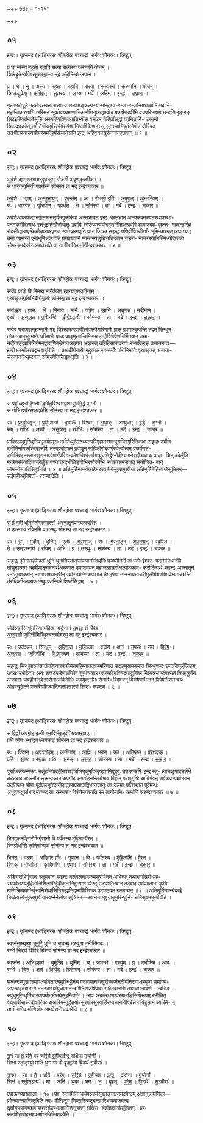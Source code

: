 +++
title = "०१५"

+++


## ०१
इन्द्रः। गृत्समद (आङ्गिरसः शौनहोत्रः पश्चाद्) भार्गवः शौनकः। त्रिष्टुप्।

प्र घा॒ न्व॑स्य मह॒तो म॒हानि॑ स॒त्या स॒त्यस्य॒ कर॑णानि वोचम् ।  
त्रिक॑द्रुकेष्वपिबत्सु॒तस्या॒स्य मदे॒ अहि॒मिन्द्रो॑ जघान ॥

प्र । घ॒ । नु । अ॒स्य॒ । म॒ह॒तः । म॒हानि॑ । स॒त्या । स॒त्यस्य॑ । कर॑णानि । वो॒च॒म् ।  
त्रिऽक॑द्रुकेषु । अ॒पि॒ब॒त् । सु॒तस्य॑ । अ॒स्य । मदे॑ । अहि॑म् । इन्द्रः॑ । ज॒घा॒न॒ ॥

गृत्समदोभ्रूते महतोबलवतः सत्यस्य सत्यसङ्कल्पस्यास्येन्द्रस्य सत्या सत्यानियथार्थानि महानि- महान्तिकरणानि अस्मिन् सूक्तेवक्ष्यमाणानिकर्माणिनुअद्यप्रवोचं प्रकर्षेणब्रवीमि वचपरिभाषणे छन्दसिलुङ्लङ् लिटइतिवर्तमानेलुङि अस्यतिवक्तिख्यातिभ्योङ् वचउम् घेतिप्रसिद्धौ कानितानि- उच्यन्ते त्रिकद्र्४उकेषुज्योतिर्गोरायुरित्येवंरूपेष्वाभिप्लविकेष्वहस्सु सुतस्याभिषुतंसोमं इन्द्रोपिबत् ततःपीतस्यास्यसोमस्यमदेहर्षेसंजातेसति इन्द्रः अहिंवृत्रमसुरंजघानहतवान् ॥ १ ॥

## ०२
इन्द्रः। गृत्समद (आङ्गिरसः शौनहोत्रः पश्चाद्) भार्गवः शौनकः। त्रिष्टुप्।

अ॒वं॒शे द्याम॑स्तभायद्बृ॒हन्त॒मा रोद॑सी अपृणद॒न्तरि॑क्षम् ।  
स धा॑रयत्पृथि॒वीं प॒प्रथ॑च्च॒ सोम॑स्य॒ ता मद॒ इन्द्र॑श्चकार ॥

अ॒वं॒शे । द्याम् । अ॒स्त॒भा॒य॒त् । बृ॒हन्त॑म् । आ । रोद॑सी॒ इति॑ । अ॒पृ॒ण॒त् । अ॒न्तरि॑क्षम् ।  
सः । धा॒र॒य॒त् । पृ॒थि॒वीम् । प॒प्रथ॑त् । च॒ । सोम॑स्य । ता । मदे॑ । इन्द्रः॑ । च॒का॒र॒ ॥

अवंशेआकाशेद्यान्द्योतमानंसूर्यन्द्युलोकंवा अस्तभायत् इन्द्रः अस्तभ्रात् अनवलंबनस्यतस्थावस्था- पनमकरोदित्यर्थः स्तंभुइतिसौत्रोधातुः क्र्यादिः लङिव्यत्ययोबहुलमितिअहावपि शायजदेशः बृहन्तं- महदन्तरिक्षं रोदसीद्यावापृथिव्यौचआअपृणत् स्वतेजसापूरितवान् किञ्च सइन्द्रः पृथिवींविस्तीर्णां- भूमिन्धारयत् अधारयत् तथा पप्रथच्च एनांभूमिंअप्रथयत् प्रथप्रख्याने ण्यन्तस्यलुङिचङिरूपम् चङ्य- न्यतरस्यामितिमध्योदात्तत्वं सोमस्यमदेहर्षेसञ्चातेसति ता तानीमानिकर्माणीन्द्रश्चकार ॥ २ ॥

## ०३
इन्द्रः। गृत्समद (आङ्गिरसः शौनहोत्रः पश्चाद्) भार्गवः शौनकः। त्रिष्टुप्।

सद्मे॑व॒ प्राचो॒ वि मि॑माय॒ मानै॒र्वज्रे॑ण॒ खान्य॑तृणन्न॒दीना॑म् ।  
वृथा॑सृजत्प॒थिभि॑र्दीर्घया॒थैः सोम॑स्य॒ ता मद॒ इन्द्र॑श्चकार ॥

सद्म॑ऽइव । प्राचः॑ । वि । मि॒मा॒य॒ । मानैः॑ । वज्रे॑ण । खानि॑ । अ॒तृ॒ण॒त् । न॒दीना॑म् ।  
वृथा॑ । अ॒सृ॒ज॒त् । प॒थिऽभिः॑ । दी॒र्घ॒ऽया॒थैः । सोम॑स्य । ता । मदे॑ । इन्द्रः॑ । च॒का॒र॒ ॥

सद्मेव यथायज्ञगृहान्मानैः षट् त्रिंश्त्प्रक्रमप्राचीत्येवंरूपैःपरिमाणैः प्राक् प्रवणान्कुर्वन्ति तद्वत् सिन्धून् लोकान्वानृजून्मानैः परिमाणैः प्राचः प्राङ्मुखान्विमिमाय इन्द्रोविशेषेणनिर्मितवान् तथा- नदीनाङ्खानिनिर्गमनद्वाराणिवज्रेणचअतृणत् अखनत् तृहिहिंसानादरयोः रुधादिलङ् तथाचमन्त्रः— इन्द्रोअस्माँअरदद्वज्रबाहुरिति । तथादीर्घयाथैः बहुकालङ्गन्तव्यैः पथिभिर्मार्गैः वृथासृजत् अनाया- सेनतानदीःसृष्टवान् सोमस्येतिसिद्धार्थइति ॥ ३ ॥

## ०४
इन्द्रः। गृत्समद (आङ्गिरसः शौनहोत्रः पश्चाद्) भार्गवः शौनकः। त्रिष्टुप्।

स प्र॑वो॒ळ्हॄन्प॑रि॒गत्या॑ द॒भीते॒र्विश्व॑मधा॒गायु॑धमि॒द्धे अ॒ग्नौ ।  
सं गोभि॒रश्वै॑रसृज॒द्रथे॑भिः॒ सोम॑स्य॒ ता मद॒ इन्द्र॑श्चकार ॥

सः । प्र॒ऽवो॒ळ्हॄन् । प॒रि॒ऽगत्य॑ । द॒भीतेः॑ । विश्व॑म् । अ॒धा॒क् । आयु॑धम् । इ॒द्धे । अ॒ग्नौ ।  
सम् । गोभिः॑ । अश्वैः॑ । अ॒सृ॒ज॒त् । रथे॑भिः । सोम॑स्य । ता । मदे॑ । इन्द्रः॑ । च॒का॒र॒ ॥

प्राक्विलचुमुरिधुनिप्रभृतयोसुराः दभीतेःपुरंसंरुध्यतंपरिगृह्यतस्मात्पुरान्निरगुरितिकथा सइन्द्रः दभीतेः दभीतिर्नामकश्चिद्राजर्षिः तस्यप्रवोह्ळ्न् प्रवोढृन् सहिव्होरोदवर्णस्येत्योत्वम् प्रकर्षेणतं- दभीतिंवहतस्तानसुरान्मध्येमार्गंपरिगत्यतेषांविश्वंसर्वमायुधमिद्धेग्नौदीप्यमानेवह्नौअधाक् अधा- क्षित् दहेर्लुङि मन्त्रेघसेत्यादिनाच्लेर्लुक् पश्चात्तन्दभीतिङ्गोभिरश्वैरथेभिः रथैश्चसमसृजत् संयोजित- वान् सोमस्येत्यादिसिद्धमिति ॥ ४ ॥ अतिमूर्तिनाम्न्येकाहेमरुत्वतीयेसूक्तमुखीया अतिमूर्तिनेतिखण्डेसूत्रितम्—सईंमहीन्धुनिमेतो- ररम्णादिति ।

## ०५
इन्द्रः। गृत्समद (आङ्गिरसः शौनहोत्रः पश्चाद्) भार्गवः शौनकः। त्रिष्टुप्।

स ईं॑ म॒हीं धुनि॒मेतो॑ररम्णा॒त्सो अ॑स्ना॒तॄन॑पारयत्स्व॒स्ति ।  
त उ॒त्स्नाय॑ र॒यिम॒भि प्र त॑स्थुः॒ सोम॑स्य॒ ता मद॒ इन्द्र॑श्चकार ॥

सः । ई॒म् । म॒हीम् । धुनि॑म् । एतोः॑ । अ॒र॒म्णा॒त् । सः । अ॒स्ना॒तॄन् । अ॒पा॒र॒य॒त् । स्व॒स्ति ।  
ते । उ॒त्ऽस्नाय॑ । र॒यिम् । अ॒भि । प्र । त॒स्थुः॒ । सोम॑स्य । ता । मदे॑ । इन्द्रः॑ । च॒का॒र॒ ॥

सइन्द्रः ईमेनांमहींमहतीं धुनिं धुनोतिस्तोतॄणांपापानीतिधुनिः परुष्णीनदी तां एतोः ईश्वर- पदासन्निधानेपि तोसुन्प्रत्ययः ऋषीणाङ्गमनार्थंअरम्णात् उपाशमयत् महाजलान्नदींअल्पोदकाम- करोदित्यर्थः सइन्द्रः अस्नातॄन् स्नातुमशक्तान् तरणासमर्थानृषीन् स्वस्तिक्षेमेणअपरयत् तेमहर्षयः उत्स्नायतान्नदीमुत्तीर्ययंरयिमपेक्ष्यगच्छन्ति तंरयिंअभिलक्ष्यप्रतस्थुः प्रतस्थिरे शिष्टंसिद्धम् ॥ ५ ॥

## ०६
इन्द्रः। गृत्समद (आङ्गिरसः शौनहोत्रः पश्चाद्) भार्गवः शौनकः। त्रिष्टुप्।

सोद॑ञ्चं॒ सिन्धु॑मरिणान्महि॒त्वा वज्रे॒णान॑ उ॒षसः॒ सं पि॑पेष ।  
अ॒ज॒वसो॑ ज॒विनी॑भिर्विवृ॒श्चन्त्सोम॑स्य॒ ता मद॒ इन्द्र॑श्चकार ॥

सः । उद॑ञ्चम् । सिन्धु॑म् । अ॒रि॒णा॒त् । म॒हि॒ऽत्वा । वज्रे॑ण । अनः॑ । उ॒षसः॑ । सम् । पि॒पे॒ष॒ ।  
अ॒ज॒वसः॑ । ज॒विनी॑भिः । वि॒ऽवृ॒श्चन् । सोम॑स्य । ता । मदे॑ । इन्द्रः॑ । च॒का॒र॒ ॥

सइन्द्रः सिन्धुंप्राञ्चंसन्तंमहित्वास्वकीयेनमहिम्नाउदञ्चमरिणात् उदङ्मुखमकरोत् सिन्धुशब्दः छन्दसिपुल्ँलिङ्गः उषसः उषोदेव्याः अनः शकटंवज्रेणसंपिपेष चूर्णीचकार एतच्चदिवश्चिद्घादुहितर मित्यत्रस्पष्टंवक्ष्यते किङ्कुर्वन् अजवसः जवहीनादुर्बलाःसेनाःजविनीभिः जवयुक्ताभिः सेनाभिः विवृश्चन् विशेषेणभिन्दन् पिपेषेतिसमन्वयः ओव्रश्चूछेदने शतरिग्रहिज्यादिनासंप्रसारणं शिष्टं- स्पष्टम् ॥ ६ ॥

## ०७
इन्द्रः। गृत्समद (आङ्गिरसः शौनहोत्रः पश्चाद्) भार्गवः शौनकः। त्रिष्टुप्।

स वि॒द्वाँ अ॑पगो॒हं क॒नीना॑मा॒विर्भव॒न्नुद॑तिष्ठत्परा॒वृक् ।  
प्रति॑ श्रो॒णः स्था॒द्व्य१॒॑नग॑चष्ट॒ सोम॑स्य॒ ता मद॒ इन्द्र॑श्चकार ॥

सः । वि॒द्वान् । अ॒प॒ऽगो॒हम् । क॒नीना॑म् । आ॒विः । भव॑न् । उत् । अ॒ति॒ष्ठ॒त् । प॒रा॒ऽवृक् ।  
प्रति॑ । श्रो॒णः । स्था॒त् । वि । अ॒नक् । अ॒च॒ष्ट॒ । सोम॑स्य । ता । मदे॑ । इन्द्रः॑ । च॒का॒र॒ ॥

पुराकिलकन्यकाः चक्षुर्हीनंपादहीनंपरावृजंजिघृक्षुमृषिन्दृष्ट्वाभिदुद्रुवुः ततःसऋषिः इन्द्रं स्तु- त्वाचक्षुःपादंचलेभे तदेतदाह सःकनीनाङ्कन्यकानांअपगोहं अपगोहनन्तिरोभावं विद्वान् परावृगृषिः आविर्भवन् सर्वेषांप्रत्यक्षोभवन् उदतिष्ठन् श्रोणः पूर्वंपङ्मुरिदानींइन्द्रस्यप्रसादाद्विभग्नजानुः ताः कन्याः प्रतिस्थात् पूर्वमन्धः अधुनचक्षुर्लाभाद्भ्यचष्ट ताः कन्यकाः विशेषेणपश्यति स्म तानीमानि- कर्माणि सइन्द्रश्चकार ॥ ७ ॥

## ०८
इन्द्रः। गृत्समद (आङ्गिरसः शौनहोत्रः पश्चाद्) भार्गवः शौनकः। त्रिष्टुप्।

भि॒नद्व॒लमङ्गि॑रोभिर्गृणा॒नो वि पर्व॑तस्य दृंहि॒तान्यै॑रत् ।  
रि॒णग्रोधां॑सि कृ॒त्रिमा॑ण्येषां॒ सोम॑स्य॒ ता मद॒ इन्द्र॑श्चकार ॥

भि॒नत् । व॒लम् । अङ्गि॑रःऽभिः । गृ॒णा॒नः । वि । पर्व॑तस्य । दृं॒हि॒तानि॑ । ऐ॒र॒त् ।  
रि॒णक् । रोधां॑सि । कृ॒त्रिमा॑णि । ए॒षा॒म् । सोम॑स्य । ता । मदे॑ । इन्द्रः॑ । च॒का॒र॒ ॥

अङ्गिरोभिर्गृणानः स्तूयमानः सइन्द्रः वलंवलनामकमसुरंभिनत् अभिनत् तथागवान्निरोधक- स्यपर्वतस्यदृंहितानिशिलाभिर्दृढीकृतानिद्वाराणि व्यैरत् उद्घाटितवान् तदेवाह एषांपर्वतानां कृत्रि- माणिक्रिययानिर्वृत्तानिरोधांसिनिरुद्धानिद्वाराणिरिणक् उदघटयत् गतमन्यत् ॥ ८ ॥ अतिमूर्तिनाम्न्येकाहे निष्केवल्येसूक्तमुखीयास्वप्नेनेत्येषा सूत्रितम्—स्वप्नेनाभ्युप्याचुमुरिन्धुनिं- चेतिसूक्तमुखीयेति ।

## ०९
इन्द्रः। गृत्समद (आङ्गिरसः शौनहोत्रः पश्चाद्) भार्गवः शौनकः। त्रिष्टुप्।

स्वप्ने॑ना॒भ्युप्या॒ चुमु॑रिं॒ धुनिं॑ च ज॒घन्थ॒ दस्युं॒ प्र द॒भीति॑मावः ।  
र॒म्भी चि॒दत्र॑ विविदे॒ हिर॑ण्यं॒ सोम॑स्य॒ ता मद॒ इन्द्र॑श्चकार ॥

स्वप्ने॑न । अ॒भि॒ऽउप्य॑ । चुमु॑रिम् । धुनि॑म् । च॒ । ज॒घन्थ॑ । दस्यु॑म् । प्र । द॒भीति॑म् । आ॒वः॒ ।  
र॒म्भी । चि॒त् । अत्र॑ । वि॒वि॒दे॒ । हिर॑ण्यम् । सोम॑स्य । ता । मदे॑ । इन्द्रः॑ । च॒का॒र॒ ॥

सत्वन्दस्युंसर्वस्योपक्षपयितारंचुमुरिन्धुनिंच एतन्नामानावसुरौस्वप्नेनदीर्घनिद्रयाअभ्युप्य संयोज्य- जघन्थहतवानसि ततस्ताभ्यांयुध्यमानन्दभीतिंराजर्षिंप्रावः रक्षितवानसि तथाचमन्त्रवर्णः—त्वन्निद- स्युंचुमुरिन्धुनिंचास्वापयोदभीतयेसुहन्त्विति । आवः अवतेरक्षणार्थस्यलङिसिपिरूपम् रंभीचित् वेत्रधारीचास्यदौवारिकः अत्रास्मिन्युद्धेतयोरसुरयोरसुरयोर्हिरण्यन्धनंविविदेलेभे विदॢलाभे स्वरिते- त् तानीमानिकर्माणिसोमस्यमदेसतिचकारेति ॥ ९ ॥

## १०
इन्द्रः। गृत्समद (आङ्गिरसः शौनहोत्रः पश्चाद्) भार्गवः शौनकः। त्रिष्टुप्।

नू॒नं सा ते॒ प्रति॒ वरं॑ जरि॒त्रे दु॑ही॒यदि॑न्द्र॒ दक्षि॑णा म॒घोनी॑ ।  
शिक्षा॑ स्तो॒तृभ्यो॒ माति॑ ध॒ग्भगो॑ नो बृ॒हद्व॑देम वि॒दथे॑ सु॒वीराः॑ ॥

नू॒नम् । सा । ते॒ । प्रति॑ । वर॑म् । ज॒रि॒त्रे । दु॒ही॒यत् । इ॒न्द्र॒ । दक्षि॑णा । म॒घोनी॑ ।  
शिक्ष॑ । स्तो॒तृऽभ्यः॑ । मा । अति॑ । ध॒क् । भगः॑ । नः॒ । बृ॒हत् । व॒दे॒म॒ । वि॒दथे॑ । सु॒ऽवीराः॑ ॥

एषाऋग्व्याख्याता ॥ १० ॥प्रवः सतामितिनवर्चंपञ्चमंसूक्तङ्गार्त्समदमैन्द्रम् अत्रानुक्रमणिका—प्र्वोनवान्त्यात्रिष्टुबिति नव- मीत्रिष्टुप् शिष्टास्त्रिष्टुबन्तपरिभाषयाजगत्यः तृतीयेपर्यायेच्छावाकशस्त्रेप्रवःसतामितिसूक्तम् अतिरा- त्रेइतिखण्डेसूत्रितम्—प्रवः सतांप्रोद्रोणेहरयःकर्माग्मन्नितियाज्येति ।